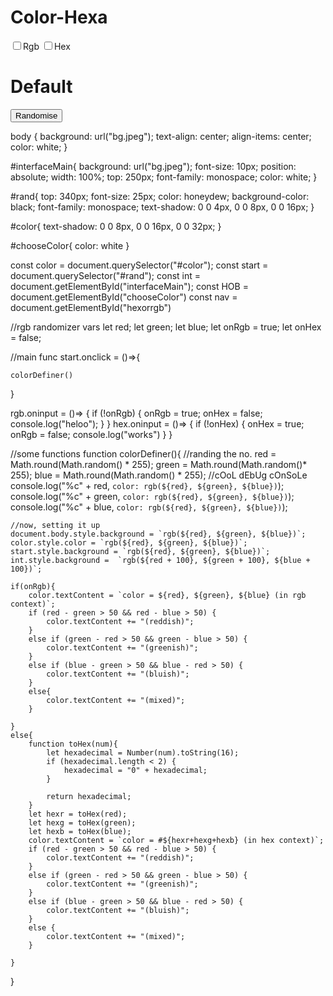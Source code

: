 # Color-Hexa
<!DOCTYPE html>
<html lang="en">
<head>
  <meta charset="UTF-8">
  <meta http-equiv="X-UA-Compatible" content="IE=Edge">
  <meta name="viewport" content="width=device-width, initial-scale=1">

  <title>HTML</title>
  
  <!-- HTML -->
  

  <!-- Custom Styles -->
  <link rel="stylesheet" href="style.css">
</head>

<body>
    <nav id="hexorrbg">
        <input type="checkbox" id="rgb">Rgb
        <input type="checkbox" id="hex">Hex
    </nav>
    <div id="interfaceMain">
        <h1 id="color">Default</h1>
        <button id="rand">Randomise</button>
    </div>
  <script src="main.js"></script>
</body>
</html>

body {
    background: url("bg.jpeg");
    text-align: center;
    align-items: center;
    color: white;
}

#interfaceMain{
    background: url("bg.jpeg");
    font-size: 10px;
    position: absolute;
    width: 100%;
    top: 250px;
    font-family: monospace;
    color: white;
}

#rand{
    top: 340px;
    font-size: 25px;
    color: honeydew;
    background-color: black;
    font-family: monospace;
    text-shadow: 
        0 0 4px,
        0 0 8px,
        0 0 16px;
}

#color{
    text-shadow: 
        0 0 8px,
        0 0 16px,
        0 0 32px;
}

#chooseColor{
    color: white
}

const color = document.querySelector("#color");
const start = document.querySelector("#rand");
const int = document.getElementById("interfaceMain");
const HOB = document.getElementById("chooseColor")
const nav = document.getElementById("hexorrgb")



//rgb randomizer vars
let red;
let green;
let blue;
let onRgb = true;
let onHex = false;



//main func
start.onclick = ()=>{
    
    colorDefiner()
}

rgb.oninput = ()=> {
    if (!onRgb) {
        onRgb = true;
        onHex = false;
        console.log("heloo");
    }
}
hex.oninput = ()=> {
    if (!onHex) {
        onHex = true;
        onRgb = false;
        console.log("works")
    }
}

//some functions
function colorDefiner(){
        //randing the no.
    red = Math.round(Math.random() * 255);
    green = Math.round(Math.random()* 255);
    blue = Math.round(Math.random() * 255);
    //cOoL dEbUg cOnSoLe
    console.log("%c" + red, `color: rgb(${red}, ${green}, ${blue})`);
    console.log("%c" + green, `color: rgb(${red}, ${green}, ${blue})`);
    console.log("%c" + blue, `color: rgb(${red}, ${green}, ${blue})`);
    
    //now, setting it up
    document.body.style.background = `rgb(${red}, ${green}, ${blue})`;
    color.style.color = `rgb(${red}, ${green}, ${blue})`;
    start.style.background = `rgb(${red}, ${green}, ${blue})`;
    int.style.background =  `rgb(${red + 100}, ${green + 100}, ${blue + 100})`;
    
    if(onRgb){
        color.textContent = `color = ${red}, ${green}, ${blue} (in rgb context)`;
        if (red - green > 50 && red - blue > 50) {
            color.textContent += "(reddish)";
        }
        else if (green - red > 50 && green - blue > 50) {
            color.textContent += "(greenish)";
        }
        else if (blue - green > 50 && blue - red > 50) {
            color.textContent += "(bluish)";
        }
        else{
            color.textContent += "(mixed)";
        }
        
    }
    else{
        function toHex(num){
            let hexadecimal = Number(num).toString(16);
            if (hexadecimal.length < 2) {
                hexadecimal = "0" + hexadecimal;
            }
            
            return hexadecimal;
        }
        let hexr = toHex(red);
        let hexg = toHex(green);
        let hexb = toHex(blue);
        color.textContent = `color = #${hexr+hexg+hexb} (in hex context)`;
        if (red - green > 50 && red - blue > 50) {
            color.textContent += "(reddish)";
        }
        else if (green - red > 50 && green - blue > 50) {
            color.textContent += "(greenish)";
        }
        else if (blue - green > 50 && blue - red > 50) {
            color.textContent += "(bluish)";
        }
        else {
            color.textContent += "(mixed)";
        }
        
    }

}
